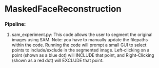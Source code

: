 # MaskedFaceReconstruction
### Pipeline:
1. sam_experiment.py: This code allows the user to segment the original images using SAM.
Note: you have to manually update the filepaths within the code.
Running the code will prompt a small GUI to select points to include/exclude in the segmented image.
Left-clicking on a point (shown as a blue dot) will INCLUDE that point, and Right-Clicking (shown as a red dot) will EXCLUDE that point.
